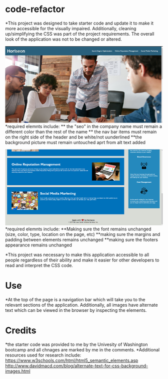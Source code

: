 # code-refactor
*This project was designed to take starter code and update it to make it more accessible for the visually impaired. Additionally, cleaning up/simplifying the CSS was part of the project requirements. The overall look of the application was not to be changed or altered. 

![Reference image 1](https://github.com/killingsworth-kristen/code-refactor/blob/main/assets/images/reference-img-1.png)
*required elemnts include:
** the "seo" in the company name must remain a different color than the rest of the name
** the nav bar items must remain on the right side of the header and be white/not uunderlined
**the background picture must remain untouched aprt from alt text added

![Reference image 2](https://github.com/killingsworth-kristen/code-refactor/blob/main/assets/images/reference-img-2.png)
*required elemnts include:
**Making sure the font remains unchanged (size, color, type, location on the page, etc)
**making sure the margins and padding between elements remains unchanged
**making sure the footers appearance remains unchanged


*This project was necessary to make this application accessible to all people regardless of their ability and make it easier for other developers to read and interpret the CSS code. 

# Use
*At the top of the page is a navigation bar which will take you to the relevant sections of the application. Additionally, all images have alternate text which can be viewed in the browser by inspecting the elements. 

# Credits
*the starter code was provided to me by the Univesity of Washington bootcamp and all chnages are marked by me in the comments. *Additional resources used for research include:
https://www.w3schools.com/html/html5_semantic_elements.asp
http://www.davidmacd.com/blog/alternate-text-for-css-background-images.html
